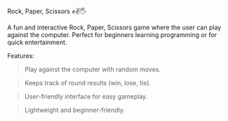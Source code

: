 Rock, Paper, Scissors ✊✌️🖐️

A fun and interactive Rock, Paper, Scissors game where the user can play against the computer. Perfect for beginners learning programming or for quick entertainment.

Features:

> Play against the computer with random moves.

> Keeps track of round results (win, lose, tie).

> User-friendly interface for easy gameplay.

> Lightweight and beginner-friendly.
